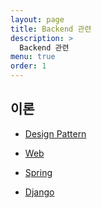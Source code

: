 ```yaml
---
layout: page
title: Backend 관련
description: >
  Backend 관련
menu: true
order: 1
---
```


## 이론

- [Design Pattern](/tag/design-pattern/)

- [Web](/tag/web/)

- [Spring](/tag/spring)

- [Django](/tag/django)

<!-- [Java](/tag/java/), -->


  